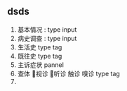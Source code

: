 ## dsds
1. 基本情况 : type input
2. 病史调查 : type input
3. 生活史 type tag
4. 既往史 type tag
5. 主诉症状 pannel
6. 查体 视诊 听诊 触诊 嗅诊 type tag
7. 